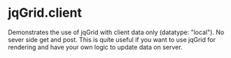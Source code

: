 jqGrid.client
=============

Demonstrates the use of jqGrid with client data only (datatype: "local"). No sever side get and post. This is quite useful if you want to use jqGrid for rendering and have your own logic to update data on server.